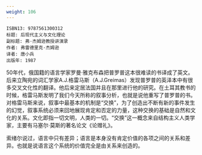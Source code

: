 ```yaml
---
weight: 106
---
```


```
ISBN13: 9787561300312
标题: 后现代主义与文化理论
副标题: 弗·杰姆逊教授讲演录
作者: 弗雷德里克·杰姆逊
译者: 唐小兵
出版年: 1987
```

50年代，俄国籍的语言学家罗曼·雅克布森把普罗普这本很难读的书译成了英文。后来立陶宛的词汇学家A.J.格雷马斯（A.J.Greimas）发现普罗普的英泽本中有很多交叉文化性的翻译。他后来定居法国并且在那里进行他的研究。在土耳其教书的时候，格雷马斯发明了我们今天所称的叙事分析，也就是说他重写了普罗普的书。对格雷马斯来说，叙事中最基本的机制是“交换”，为了创造出不断有新的事件发生的幻觉，叙事系统必须来回地展现肯定和否定的力量，这种交换的基础是自然和文化的关系。文化即指一切文明，人类的一切。“交换”这一概念来自结构主义人类学家，主要有马塞尔·莫斯的著名论文《论赠礼》。

索绪尔说过，语言中只有差异；语言是本身没有肯定价值的各项之间的关系和差异。也就是说语言这个系统的价值完全是由关系来创造的。